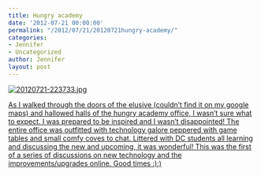 ```yaml
---
title: Hungry academy
date: '2012-07-21 00:00:00'
permalink: "/2012/07/21/20120721hungry-academy/"
categories:
- Jennifer
- Uncategorized
author: Jennifer
layout: post
---
```


[<img alt="20120721-223733.jpg" class="alignnone size-full" src="http://static.squarespace.com/static/50db6bb3e4b015296cd43789/50dfa5b1e4b0dc6320e0b5ea/50dfa5b3e4b0dc6320e0b8e8/1342910253000/?format=original" />](http://www.flickr.com/photos/jenniferandJennifers_photos/sets/72157630711096706/)

[As I walked through the doors of the elusive (couldn&#8217;t find it on my google maps) and hallowed halls of the hungry academy office, I wasn&#8217;t sure what to expect. I was prepared to be inspired and I wasn&#8217;t disappointed! The entire office was outfitted with technology galore peppered with game tables and small comfy coves to chat. Littered with DC students all learning and discussing the new and upcoming, it was wonderful! This was the first of a series of discussions on new technology and the improvements/upgrades online. Good times :):)](http://www.flickr.com/photos/jenniferandJennifers_photos/sets/72157630711096706/)
